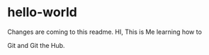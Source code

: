 # hello-world
Changes are coming to this readme.
HI, This is Me learning how to

Git
and 
Git the 
Hub.
